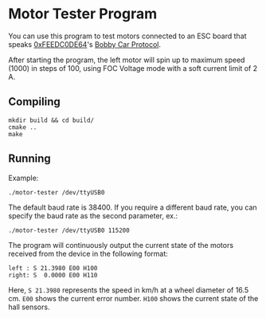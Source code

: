 # Motor Tester Program

You can use this program to test motors connected to an ESC board that speaks [0xFEEDC0DE64](https://github.com/0xFEEDC0DE64)'s [Bobby Car Protocol](https://github.com/bobbycar-graz/bobbycar-protocol).

After starting the program, the left motor will spin up to maximum speed (1000) in steps of 100, using FOC Voltage mode with a soft current limit of 2 A.

## Compiling

```
mkdir build && cd build/
cmake ..
make
```

## Running

Example:
```
./motor-tester /dev/ttyUSB0
```

The default baud rate is 38400. If you require a different baud rate, you can specify the baud rate as the second parameter, ex.:
```
./motor-tester /dev/ttyUSB0 115200
```

The program will continuously output the current state of the motors received from the device in the following format:
```
left : S 21.3980 E00 H100
right: S  0.0000 E00 H110
```

Here, `S 21.3980` represents the speed in km/h at a wheel diameter of 16.5 cm. `E00` shows the current error number. `H100` shows the current state of the hall sensors.
